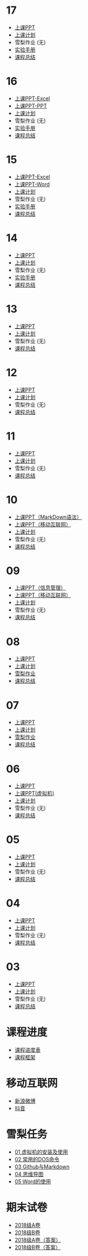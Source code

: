 # 17   
- [上课PPT](./01_information-literacy-practice-ppt/11-PowerPoint.ppt)     
- [上课计划](./02_electronic-teaching-plan/class-plan/Class17.md)    
- 雪梨作业 (无)      
- [实验手册](./07_信息素养实验手册/Office实验手册/word实验手册/word实验手册.zip)    
- [课程总结](./02_electronic-teaching-plan/course-summary/Class11-20191111.txt)       




# 16   
- [上课PPT-Excel](./01_information-literacy-practice-ppt/10-Excel.ppt)     
- [上课PPT-PPT](./01_information-literacy-practice-ppt/11-PowerPoint.ppt)     
- [上课计划](./02_electronic-teaching-plan/class-plan/Class16.md)    
- 雪梨作业 (无)      
- [实验手册](./07_信息素养实验手册/Office实验手册/word实验手册/word实验手册.zip)    
- [课程总结](./02_electronic-teaching-plan/course-summary/Class11-20191111.txt)       


# 15   
- [上课PPT-Excel](./01_information-literacy-practice-ppt/10-Excel.ppt)     
- [上课PPT-Word](./01_information-literacy-practice-ppt/09-word.ppt)     
- [上课计划](./02_electronic-teaching-plan/class-plan/Class15.md)    
- 雪梨作业 (无)      
- [实验手册](./07_信息素养实验手册/Office实验手册/word实验手册/word实验手册.zip)    
- [课程总结](./02_electronic-teaching-plan/course-summary/Class11-20191111.txt)        


# 14   
- [上课PPT](./01_information-literacy-practice-ppt/09-word.ppt)     
- [上课计划](./02_electronic-teaching-plan/class-plan/Class14.md)    
- 雪梨作业 (无)      
- [实验手册](./07_信息素养实验手册/Office实验手册/word实验手册/word实验手册.zip)    
- [课程总结](./02_electronic-teaching-plan/course-summary/Class11-20191111.txt)        



# 13   
- [上课PPT](./01_information-literacy-practice-ppt/08-XMind.pptx)     
- [上课计划](./02_electronic-teaching-plan/class-plan/Class13.md)    
- 雪梨作业 (无)      
- [课程总结](./02_electronic-teaching-plan/course-summary/Class11-20191111.txt)        



# 12   
- [上课PPT](./01_information-literacy-practice-ppt/07-Github.pptx )     
- [上课计划](./02_electronic-teaching-plan/class-plan/Class12.md)    
- 雪梨作业 (无)      
- [课程总结](./02_electronic-teaching-plan/course-summary/Class11-20191111.txt)        

# 11   
- [上课PPT](.././01_information-literacy-practice-ppt/07-Github.pptx )     
- [上课计划](./02_electronic-teaching-plan/class-plan/Class11.md)    
- 雪梨作业 (无)      
- [课程总结](./02_electronic-teaching-plan/course-summary/Class11-20191111.txt)        


# 10   
- [上课PPT（MarkDown语法）](.././01_information-literacy-practice-ppt/07-Github.pptx )     
- [上课PPT（移动互联网）](.././01_information-literacy-practice-ppt/06-mobile-internet.ppt)  
- [上课计划](./02_electronic-teaching-plan/class-plan/Class10.md)    
- 雪梨作业 (无)      
- [课程总结](./02_electronic-teaching-plan/course-summary/Class10-20191104.txt)        



# 09   
- [上课PPT（信息管理）](.././01_information-literacy-practice-ppt/06-information-management.ppt)         
- [上课PPT（移动互联网）](.././01_information-literacy-practice-ppt/06-mobile-internet.ppt)  
- [上课计划](./02_electronic-teaching-plan/class-plan/Class09.md)        
- 雪梨作业 (无)         
- [课程总结](./02_electronic-teaching-plan/course-summary/Class09-20191028.txt)        


# 08   
- [上课PPT](.././01_information-literacy-practice-ppt/05-DOS.pptx)         
- [上课计划](./02_electronic-teaching-plan/class-plan/Class08.md)        
- [雪梨作业](../03_素养雪梨任务/02-常用的DOS命令.md)          
- [课程总结](./02_electronic-teaching-plan/course-summary/Class08-20191021.txt)        


# 07       
- [上课PPT](.././01_information-literacy-practice-ppt/03-virtual-machine.pptx)         
- [上课计划](./02_electronic-teaching-plan/class-plan/Class07.md)        
- [雪梨作业](../03_素养雪梨任务/01-虚拟机的安装及使用.md)      
- [课程总结](./02_electronic-teaching-plan/course-summary/Class07-20191018.txt)      


# 06   
- [上课PPT](.././01_information-literacy-practice-ppt/04-web-browser-processes.ppt)        
- [上课PPT(虚拟机)](.././01_information-literacy-practice-ppt/03-virtual-machine.pptx)         
- [上课计划](./02_electronic-teaching-plan/class-plan/Class06.md)        
- 雪梨作业 (无)      
- [课程总结](./02_electronic-teaching-plan/course-summary/Class06-20191011.txt)      


# 05   
- [上课PPT](.././01_information-literacy-practice-ppt/04-web-browser-processes.ppt)        
- [上课计划](./02_electronic-teaching-plan/class-plan/Class05.md)      
- 雪梨作业 (无)      
- [课程总结](./02_electronic-teaching-plan/course-summary/Class05-20190929.txt)      


# 04   
- [上课PPT](.././01_information-literacy-practice-ppt/02-computer-operation-and-managerment.ppt)        
- [上课计划](./02_electronic-teaching-plan/class-plan/Class04.md)      
- 雪梨作业 (无)      
- [课程总结](./02_electronic-teaching-plan/course-summary/Class04-20190927.txt)      



# 03     
- [上课PPT](.././01_information-literacy-practice-ppt/01-course-verview.pptx)     
- [上课计划](./02_electronic-teaching-plan/class-plan/Class03.md)    
- 雪梨作业 (无)    
- [课程总结](./02_electronic-teaching-plan/course-summary/Class03-20190920.txt)       


# 课程进度   

- [课程进度表](../04_大纲及进度表/信息素养实践（教学进度表）.doc)        
- [课程框架](../04_大纲及进度表/信息素养实践大纲.xmind)      

# 移动互联网   
- [新浪微博](https://weibo.com/u/7201939375/home?wvr=5)  
- [抖音](https://media.douyin.com/#/upload)      


# 雪梨任务  

- [01 虚拟机的安装及使用](../03_素养雪梨任务/01-虚拟机的安装及使用.md)    
- [02 常用的DOS命令](../03_素养雪梨任务/02-常用的DOS命令.md)           
- [03 Github与Markdown](../03_素养雪梨任务/03-Github与Markdown.md)                
- [04 思维导图](../03_素养雪梨任务/04-思维导图.md)         
- [05 Word的使用](../03_素养雪梨任务/05-Word的使用.md)           

# 期末试卷  
- [2018级A卷](../06_信息素养试题/信息素养试卷纸A.doc)     
- [2018级B卷](../06_信息素养试题/信息素养试卷纸B.doc)  
- [2018级A卷（答案）](../06_信息素养试题/评分标准A.doc)     
- [2018级B卷（答案）](../06_信息素养试题/评分标准B.doc)    



